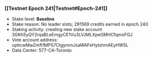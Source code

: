 ### [[Testnet Epoch 241|Testnet#Epoch-241]]
* Stake level: **Baseline**
* Stake reason: No leader slots; 291569 credits earned in epoch 240
* Staking activity: creating new stake account 3GKh5yQY2rqaBLeEmgyCE1Vu3LVJMLXpeGMHCfqmoFGJ
* Vote account address: opticwMwZmft1MPS7CtgymmJxaWAFeHytshmAEyHWSL
* Data Center: 577-CA-Toronto